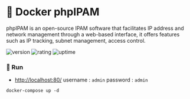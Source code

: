 # 🎉 Docker phpIPAM

phpIPAM is an open-source IPAM software that facilitates IP address and network management through a web-based interface, it offers features such as IP tracking, subnet management, access control.

![version](https://img.shields.io/badge/version-1.0-blue)
![rating](https://img.shields.io/badge/rating-★★★★★-yellow)
![uptime](https://img.shields.io/badge/uptime-100%25-brightgreen)

### 🥈 Run

- [http://localhost:80/](http://localhost:80/) username : `admin` password : `admin`

```shell
docker-compose up -d
```
